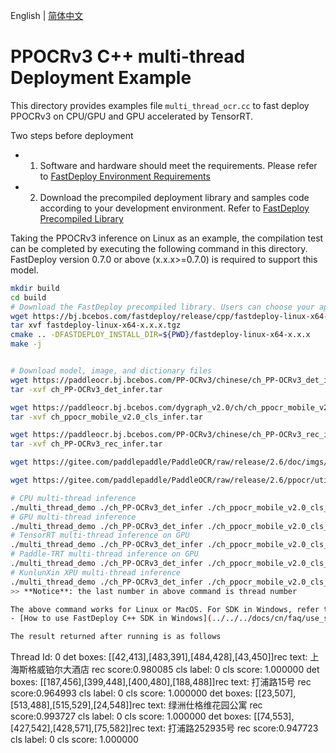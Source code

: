 English | [简体中文](README_CN.md)
# PPOCRv3 C++ multi-thread Deployment Example

This directory provides examples file `multi_thread_ocr.cc` to fast deploy PPOCRv3 on CPU/GPU and GPU accelerated by TensorRT.

Two steps before deployment

- 1. Software and hardware should meet the requirements. Please refer to [FastDeploy Environment Requirements](../../../../docs/cn/build_and_install/download_prebuilt_libraries.md)  
- 2. Download the precompiled deployment library and samples code according to your development environment. Refer to [FastDeploy Precompiled Library](../../../../docs/cn/build_and_install/download_prebuilt_libraries.md)

Taking the PPOCRv3 inference on Linux as an example, the compilation test can be completed by executing the following command in this directory. FastDeploy version 0.7.0 or above (x.x.x>=0.7.0) is required to support this model.

```bash
mkdir build
cd build
# Download the FastDeploy precompiled library. Users can choose your appropriate version in the `FastDeploy Precompiled Library` mentioned above
wget https://bj.bcebos.com/fastdeploy/release/cpp/fastdeploy-linux-x64-x.x.x.tgz
tar xvf fastdeploy-linux-x64-x.x.x.tgz
cmake .. -DFASTDEPLOY_INSTALL_DIR=${PWD}/fastdeploy-linux-x64-x.x.x
make -j


# Download model, image, and dictionary files
wget https://paddleocr.bj.bcebos.com/PP-OCRv3/chinese/ch_PP-OCRv3_det_infer.tar
tar -xvf ch_PP-OCRv3_det_infer.tar

wget https://paddleocr.bj.bcebos.com/dygraph_v2.0/ch/ch_ppocr_mobile_v2.0_cls_infer.tar
tar -xvf ch_ppocr_mobile_v2.0_cls_infer.tar

wget https://paddleocr.bj.bcebos.com/PP-OCRv3/chinese/ch_PP-OCRv3_rec_infer.tar
tar -xvf ch_PP-OCRv3_rec_infer.tar

wget https://gitee.com/paddlepaddle/PaddleOCR/raw/release/2.6/doc/imgs/12.jpg

wget https://gitee.com/paddlepaddle/PaddleOCR/raw/release/2.6/ppocr/utils/ppocr_keys_v1.txt

# CPU multi-thread inference
./multi_thread_demo ./ch_PP-OCRv3_det_infer ./ch_ppocr_mobile_v2.0_cls_infer ./ch_PP-OCRv3_rec_infer ./ppocr_keys_v1.txt ./12.jpg 0 1
# GPU multi-thread inference
./multi_thread_demo ./ch_PP-OCRv3_det_infer ./ch_ppocr_mobile_v2.0_cls_infer ./ch_PP-OCRv3_rec_infer ./ppocr_keys_v1.txt ./12.jpg 1 1
# TensorRT multi-thread inference on GPU
./multi_thread_demo ./ch_PP-OCRv3_det_infer ./ch_ppocr_mobile_v2.0_cls_infer ./ch_PP-OCRv3_rec_infer ./ppocr_keys_v1.txt ./12.jpg 2 1
# Paddle-TRT multi-thread inference on GPU
./multi_thread_demo ./ch_PP-OCRv3_det_infer ./ch_ppocr_mobile_v2.0_cls_infer ./ch_PP-OCRv3_rec_infer ./ppocr_keys_v1.txt ./12.jpg 3 1
# KunlunXin XPU multi-thread inference
./multi_thread_demo ./ch_PP-OCRv3_det_infer ./ch_ppocr_mobile_v2.0_cls_infer ./ch_PP-OCRv3_rec_infer ./ppocr_keys_v1.txt ./12.jpg 4 1
>> **Notice**: the last number in above command is thread number

The above command works for Linux or MacOS. For SDK in Windows, refer to:
- [How to use FastDeploy C++ SDK in Windows](../../../docs/cn/faq/use_sdk_on_windows.md)

The result returned after running is as follows
```
Thread Id: 0
det boxes: [[42,413],[483,391],[484,428],[43,450]]rec text: 上海斯格威铂尔大酒店 rec score:0.980085 cls label: 0 cls score: 1.000000
det boxes: [[187,456],[399,448],[400,480],[188,488]]rec text: 打浦路15号 rec score:0.964993 cls label: 0 cls score: 1.000000
det boxes: [[23,507],[513,488],[515,529],[24,548]]rec text: 绿洲仕格维花园公寓 rec score:0.993727 cls label: 0 cls score: 1.000000
det boxes: [[74,553],[427,542],[428,571],[75,582]]rec text: 打浦路252935号 rec score:0.947723 cls label: 0 cls score: 1.000000
```
